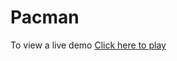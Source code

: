 # Pacman

To view a live demo           <a
                            href="https://htmlpreview.github.io/?https://github.com/vladi3ir/Pacman/blob/master/index.html">Click
                            here to play</a>
